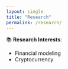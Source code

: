 ```yaml
---
layout: single
title: "Research"
permalink: /research/
---
```

📚 **Research Interests**:
- Financial modeling
- Cryptocurrency
